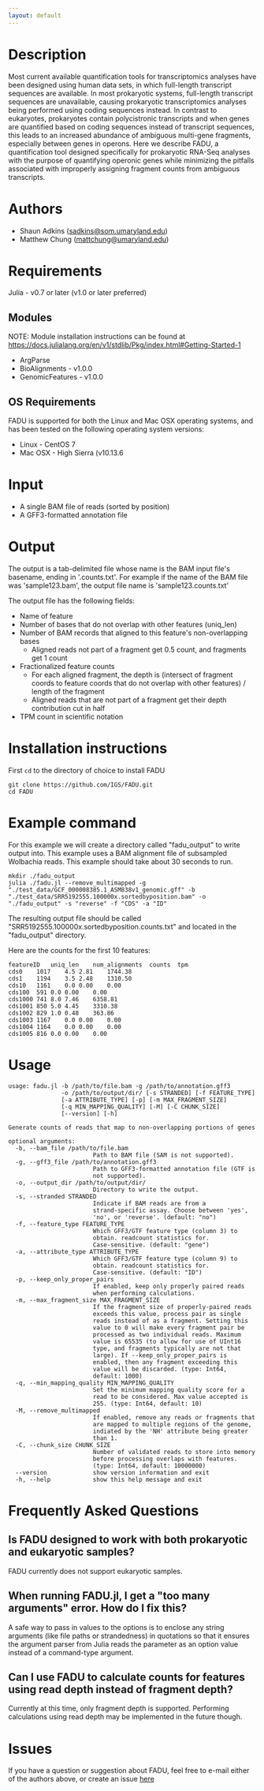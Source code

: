 ```yaml
---
layout: default
---
```


# Description
Most current available quantification tools for transcriptomics analyses have been designed using human data sets, in which full-length transcript sequences are available. In most prokaryotic systems, full-length transcript sequences are unavailable, causing prokaryotic transcriptomics analyses being performed using coding sequences instead. In contrast to eukaryotes, prokaryotes contain polycistronic transcripts and when genes are quantified based on coding sequences instead of transcript sequences, this leads to an increased abundance of ambiguous multi-gene fragments, especially between genes in operons. Here we describe FADU, a quantification tool designed specifically for prokaryotic RNA-Seq analyses with the purpose of quantifying operonic genes while minimizing the pitfalls associated with improperly assigning fragment counts from ambiguous transcripts.

# Authors
* Shaun Adkins (sadkins@som.umaryland.edu)
* Matthew Chung (mattchung@umaryland.edu)

# Requirements
Julia - v0.7 or later (v1.0 or later preferred)

## Modules
NOTE: Module installation instructions can be found at https://docs.julialang.org/en/v1/stdlib/Pkg/index.html#Getting-Started-1
* ArgParse
* BioAlignments - v1.0.0
* GenomicFeatures - v1.0.0

## OS Requirements
FADU is supported for both the Linux and Mac OSX operating systems, and has been tested on the following operating system versions:
* Linux - CentOS 7
* Mac OSX - High Sierra (v10.13.6
# Input
* A single BAM file of reads (sorted by position)
* A GFF3-formatted annotation file

# Output
The output is a tab-delimited file whose name is the BAM input file's basename, ending in '.counts.txt'.  For example if the name of the BAM file was 'sample123.bam', the output file name is 'sample123.counts.txt'

The output file has the following fields:
* Name of feature
* Number of bases that do not overlap with other features (uniq\_len)
* Number of BAM records that aligned to this feature's non-overlapping bases
  * Aligned reads not part of a fragment get 0.5 count, and fragments get 1 count
* Fractionalized feature counts 
  * For each aligned fragment, the depth is (intersect of fragment coords to feature coords that do not overlap with other features) / length of the fragment
  * Aligned reads that are not part of a fragment get their depth contribution cut in half
* TPM count in scientific notation

# Installation instructions
First `cd` to the directory of choice to install FADU
```
git clone https://github.com/IGS/FADU.git
cd FADU
```

# Example command

For this example we will create a directory called "fadu\_output" to write output into.  This example uses a BAM alignment file of subsampled Wolbachia reads. This example should take about 30 seconds to run.
```
mkdir ./fadu_output
julia ./fadu.jl --remove_multimapped -g "./test_data/GCF_000008385.1_ASM838v1_genomic.gff" -b "./test_data/SRR5192555.100000x.sortedbyposition.bam" -o "./fadu_output" -s "reverse" -f "CDS" -a "ID"
```
The resulting output file should be called "SRR5192555.100000x.sortedbyposition.counts.txt" and located in the "fadu\_output" directory.

Here are the counts for the first 10 features:
```
featureID   uniq_len    num_alignments  counts  tpm
cds0    1017    4.5 2.81    1744.38
cds1    1194    3.5 2.48    1310.50
cds10   1161    0.0 0.00    0.00
cds100  591 0.0 0.00    0.00
cds1000 741 8.0 7.46    6358.81
cds1001 850 5.0 4.45    3310.38
cds1002 829 1.0 0.48    363.86
cds1003 1167    0.0 0.00    0.00
cds1004 1164    0.0 0.00    0.00
cds1005 816 0.0 0.00    0.00
```

# Usage
```
usage: fadu.jl -b /path/to/file.bam -g /path/to/annotation.gff3
               -o /path/to/output/dir/ [-s STRANDED] [-f FEATURE_TYPE]
               [-a ATTRIBUTE_TYPE] [-p] [-m MAX_FRAGMENT_SIZE]
               [-q MIN_MAPPING_QUALITY] [-M] [-C CHUNK_SIZE]
               [--version] [-h]

Generate counts of reads that map to non-overlapping portions of genes

optional arguments:
  -b, --bam_file /path/to/file.bam
                        Path to BAM file (SAM is not supported).
  -g, --gff3_file /path/to/annotation.gff3
                        Path to GFF3-formatted annotation file (GTF is
                        not supported).
  -o, --output_dir /path/to/output/dir/
                        Directory to write the output.
  -s, --stranded STRANDED
                        Indicate if BAM reads are from a
                        strand-specific assay. Choose between 'yes',
                        'no', or 'reverse'. (default: "no")
  -f, --feature_type FEATURE_TYPE
                        Which GFF3/GTF feature type (column 3) to
                        obtain. readcount statistics for.
                        Case-sensitive. (default: "gene")
  -a, --attribute_type ATTRIBUTE_TYPE
                        Which GFF3/GTF feature type (column 9) to
                        obtain. readcount statistics for.
                        Case-sensitive. (default: "ID")
  -p, --keep_only_proper_pairs
                        If enabled, keep only properly paired reads
                        when performing calculations.
  -m, --max_fragment_size MAX_FRAGMENT_SIZE
                        If the fragment size of properly-paired reads
                        exceeds this value, process pair as single
                        reads instead of as a fragment. Setting this
                        value to 0 will make every fragment pair be
                        processed as two individual reads. Maximum
                        value is 65535 (to allow for use of UInt16
                        type, and fragments typically are not that
                        large). If --keep_only_proper_pairs is
                        enabled, then any fragment exceeding this
                        value will be discarded. (type: Int64,
                        default: 1000)
  -q, --min_mapping_quality MIN_MAPPING_QUALITY
                        Set the minimum mapping quality score for a
                        read to be considered. Max value accepted is
                        255. (type: Int64, default: 10)
  -M, --remove_multimapped
                        If enabled, remove any reads or fragments that
                        are mapped to multiple regions of the genome,
                        indiated by the 'NH' attribute being greater
                        than 1.
  -C, --chunk_size CHUNK_SIZE
                        Number of validated reads to store into memory
                        before processing overlaps with features.
                        (type: Int64, default: 10000000)
  --version             show version information and exit
  -h, --help            show this help message and exit

```

# Frequently Asked Questions
## Is FADU designed to work with both prokaryotic and eukaryotic samples?
FADU currently does not support eukaryotic samples.

## When running FADU.jl, I get a "too many arguments" error.  How do I fix this?
A safe way to pass in values to the options is to enclose any string arguments (like file paths or strandedness) in quotations so that it ensures the argument parser from Julia reads the parameter as an option value instead of a command-type argument.

## Can I use FADU to calculate counts for features using read depth instead of fragment depth?
Currently at this time, only fragment depth is supported.  Performing calculations using read depth may be implemented in the future though.

# Issues
If you have a question or suggestion about FADU, feel free to e-mail either of the authors above, or create an issue [here](https://github.com/IGS/FADU/issues)

